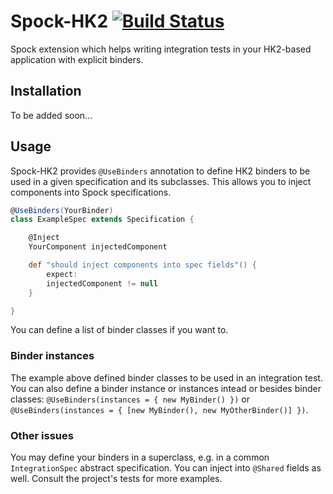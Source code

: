 # Spock-HK2 [![Build Status](https://travis-ci.org/pbetkier/spock-hk2.svg?branch=master)](https://travis-ci.org/pbetkier/spock-hk2)

Spock extension which helps writing integration tests in your HK2-based application with explicit binders.

## Installation

To be added soon...

## Usage

Spock-HK2 provides ``@UseBinders`` annotation to define HK2 binders to be used in a given specification and its subclasses. This allows you to inject components into Spock specifications.

```groovy
@UseBinders(YourBinder)
class ExampleSpec extends Specification {

    @Inject
    YourComponent injectedComponent

    def "should inject components into spec fields"() {
        expect:
        injectedComponent != null
    }

}
```

You can define a list of binder classes if you want to.

### Binder instances

The example above defined binder classes to be used in an integration test. You can also define a binder instance or instances intead or besides binder classes: ``@UseBinders(instances = { new MyBinder() })`` or ``@UseBinders(instances = { [new MyBinder(), new MyOtherBinder()] })``.

### Other issues

You may define your binders in a superclass, e.g. in a common ``IntegrationSpec`` abstract specification. You can inject into ``@Shared`` fields as well. Consult the project's tests for more examples.

